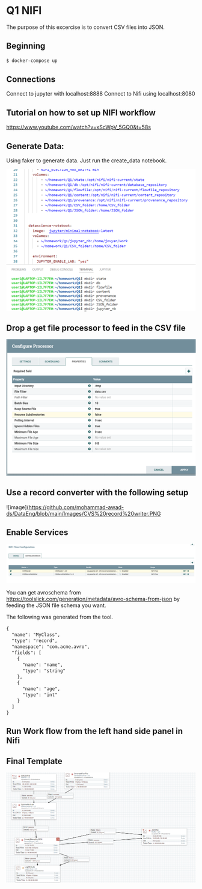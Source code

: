 # Q1 NIFI
The purpose of this excercise is to convert CSV files into JSON.
## Beginning
```sh
$ docker-compose up
```

## Connections
Connect to jupyter with localhost:8888
Connect to Nifi using localhost:8080

## Tutorial on how to set up NIFI workflow 
https://www.youtube.com/watch?v=xScWpV_5GQ0&t=58s

## Generate Data: 
Using faker to generate data. Just run the create_data notebook.

![image](https://github.com/mohammad-awad-ds/DataEng/blob/main/Images/Create%20directory%20files%20required.PNG)

## Drop a get file processor to feed in the CSV file
![image](https://github.com/mohammad-awad-ds/DataEng/blob/main/Images/1getfile%20pref.PNG)

## Use a record converter with the following setup

![image](https://github.com/mohammad-awad-ds/DataEng/blob/main/Images/CVS%20record%20writer.PNG

## Enable Services 
![image](https://github.com/mohammad-awad-ds/DataEng/blob/main/Images/5Controller%20Services.PNG)

You can get avroschema from https://toolslick.com/generation/metadata/avro-schema-from-json by feeding the JSON file schema you want.

The following was generated from the tool.
```
{
  "name": "MyClass",
  "type": "record",
  "namespace": "com.acme.avro",
  "fields": [
    {
      "name": "name",
      "type": "string"
    },
    {
      "name": "age",
      "type": "int"
    }
  ]
}
```


## Run Work flow from the left hand side panel in Nifi

## Final Template
![image](https://github.com/mohammad-awad-ds/DataEng/blob/main/Images/template.PNG)



